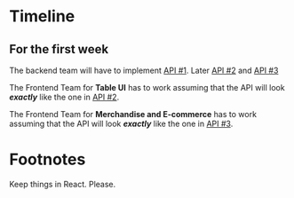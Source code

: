 # Timeline
## For the first week
The backend team will have to implement [API #1](readme.md#api-1-user-auth). Later [API #2](readme.md#api-2-data-representation) and [API #3](readme.md#api-3-merchandise)

The Frontend Team for **Table UI** has to work assuming that the API will look _**exactly**_ like the one in [API #2](readme.md#api-2-data-representation).

The Frontend Team for **Merchandise and E-commerce** has to work assuming that the API will look _**exactly**_ like the one in [API #3](readme.md#api-3-merchandise).

# Footnotes
Keep things in React. Please.
